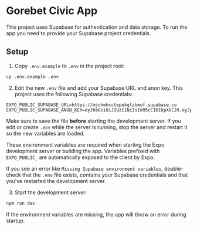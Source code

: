 # Gorebet Civic App

This project uses Supabase for authentication and data storage. To run the app you need to provide your Supabase project credentials.

## Setup

1. Copy `.env.example` to `.env` in the project root:

```bash
cp .env.example .env
```

2. Edit the new `.env` file and add your Supabase URL and anon key. This project uses the following Supabase credentials:

```text
EXPO_PUBLIC_SUPABASE_URL=https://mjohmhcctepekglsbmuf.supabase.co
EXPO_PUBLIC_SUPABASE_ANON_KEY=eyJhbGciOiJIUzI1NiIsInR5cCI6IkpXVCJ9.eyJpc3MiOiJzdXBhYmFzZSIsInJlZiI6Im1qb2htaGNjdGVwZWtnbHNibXVmIiwicm9sZSI6ImFub24iLCJpYXQiOjE3NDg5MzY3MzQsImV4cCI6MjA2NDUxMjczNH0.mR4lTASrj_1jMxr8Fa6XHlkQNzANQvMqtNN9YW1G0A4
```

Make sure to save the file **before** starting the development server. If you
edit or create `.env` while the server is running, stop the server and restart
it so the new variables are loaded.

These environment variables are required when starting the Expo development server or building the app. Variables prefixed with `EXPO_PUBLIC_` are automatically exposed to the client by Expo.

If you see an error like `Missing Supabase environment variables`, double-check that the `.env` file exists, contains your Supabase credentials and that you've restarted the development server.

3. Start the development server:

```bash
npm run dev
```

If the environment variables are missing, the app will throw an error during startup.
